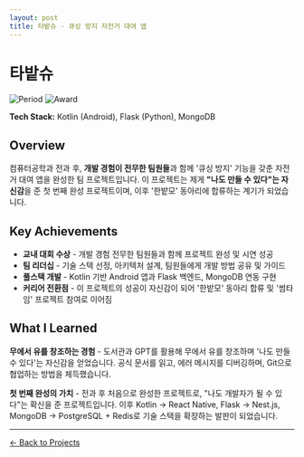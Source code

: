 ```yaml
---
layout: post
title: 타밭슈 - 큐싱 방지 자전거 대여 앱
---
```


# 타밭슈

![Period](https://img.shields.io/badge/Period-2024-blue) ![Award](https://img.shields.io/badge/Award-교내%20대회%20수상-gold)

**Tech Stack:** Kotlin (Android), Flask (Python), MongoDB

## Overview

컴퓨터공학과 전과 후, **개발 경험이 전무한 팀원들**과 함께 '큐싱 방지' 기능을 갖춘 자전거 대여 앱을 완성한 팀 프로젝트입니다. 이 프로젝트는 제게 **"나도 만들 수 있다"는 자신감**을 준 첫 번째 완성 프로젝트이며, 이후 '한밭모' 동아리에 합류하는 계기가 되었습니다.

## Key Achievements

- **교내 대회 수상** - 개발 경험 전무한 팀원들과 함께 프로젝트 완성 및 시연 성공
- **팀 리더십** - 기술 스택 선정, 아키텍처 설계, 팀원들에게 개발 방법 공유 및 가이드
- **풀스택 개발** - Kotlin 기반 Android 앱과 Flask 백엔드, MongoDB 연동 구현
- **커리어 전환점** - 이 프로젝트의 성공이 자신감이 되어 '한밭모' 동아리 합류 및 '썸타임' 프로젝트 참여로 이어짐

## What I Learned

**무에서 유를 창조하는 경험** - 도서관과 GPT를 활용해 무에서 유를 창조하며 '나도 만들 수 있다'는 자신감을 얻었습니다. 공식 문서를 읽고, 에러 메시지를 디버깅하며, Git으로 협업하는 방법을 체득했습니다.

**첫 번째 완성의 가치** - 전과 후 처음으로 완성한 프로젝트로, "나도 개발자가 될 수 있다"는 확신을 준 프로젝트입니다. 이후 Kotlin → React Native, Flask → Nest.js, MongoDB → PostgreSQL + Redis로 기술 스택을 확장하는 발판이 되었습니다.

---

[← Back to Projects](/#projects)
